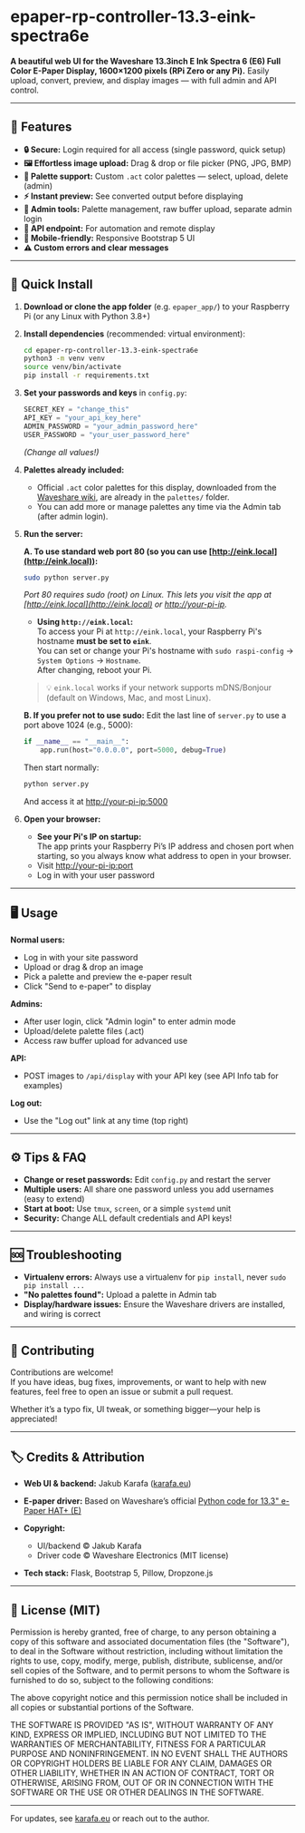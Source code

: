 # epaper-rp-controller-13.3-eink-spectra6e

**A beautiful web UI for the Waveshare 13.3inch E Ink Spectra 6 (E6) Full Color E-Paper Display, 1600×1200 pixels (RPi Zero or any Pi).**
Easily upload, convert, preview, and display images — with full admin and API control.

---

## 🚀 Features

* **🔒 Secure:** Login required for all access (single password, quick setup)
* **🖼️ Effortless image upload:** Drag & drop or file picker (PNG, JPG, BMP)
* **🎨 Palette support:** Custom `.act` color palettes — select, upload, delete (admin)
* **⚡ Instant preview:** See converted output before displaying
* **👑 Admin tools:** Palette management, raw buffer upload, separate admin login
* **🤖 API endpoint:** For automation and remote display
* **📱 Mobile-friendly:** Responsive Bootstrap 5 UI
* **⚠️ Custom errors and clear messages**

---

## 💾 Quick Install

1. **Download or clone the app folder** (e.g. `epaper_app/`) to your Raspberry Pi (or any Linux with Python 3.8+)

2. **Install dependencies** (recommended: virtual environment):

   ```bash
   cd epaper-rp-controller-13.3-eink-spectra6e
   python3 -m venv venv
   source venv/bin/activate
   pip install -r requirements.txt
   ```

3. **Set your passwords and keys** in `config.py`:

   ```python
   SECRET_KEY = "change_this"
   API_KEY = "your_api_key_here"
   ADMIN_PASSWORD = "your_admin_password_here"
   USER_PASSWORD = "your_user_password_here"
   ```

   *(Change all values!)*

4. **Palettes already included:**
   - Official `.act` color palettes for this display, downloaded from the [Waveshare wiki](https://www.waveshare.com/wiki/13.3inch_e-Paper_HAT%2B_(E)), are already in the `palettes/` folder.
   - You can add more or manage palettes any time via the Admin tab (after admin login).

5. **Run the server:**

   **A. To use standard web port 80 (so you can use [http://eink.local](http://eink.local)):**

   ```bash
   sudo python server.py
   ```

   *Port 80 requires sudo (root) on Linux. This lets you visit the app at [http://eink.local](http://eink.local) or [http://your-pi-ip](http://your-pi-ip).*

   - **Using `http://eink.local`:**  
   To access your Pi at `http://eink.local`, your Raspberry Pi's hostname **must be set to `eink`**.  
   You can set or change your Pi's hostname with `sudo raspi-config` → `System Options` → `Hostname`.  
   After changing, reboot your Pi.

   > 💡 `eink.local` works if your network supports mDNS/Bonjour (default on Windows, Mac, and most Linux).

   **B. If you prefer not to use sudo:**
   Edit the last line of `server.py` to use a port above 1024 (e.g., 5000):

   ```python
   if __name__ == "__main__":
       app.run(host="0.0.0.0", port=5000, debug=True)
   ```

   Then start normally:

   ```bash
   python server.py
   ```

   And access it at [http://your-pi-ip:5000](http://your-pi-ip:5000)

6. **Open your browser:**

   - **See your Pi's IP on startup:**  
   The app prints your Raspberry Pi’s IP address and chosen port when starting, so you always know what address to open in your browser.
   * Visit [http://your-pi-ip:port](http://your-pi-ip:port)
   * Log in with your user password

---

## 🖥️ Usage

**Normal users:**

* Log in with your site password
* Upload or drag & drop an image
* Pick a palette and preview the e-paper result
* Click "Send to e-paper" to display

**Admins:**

* After user login, click "Admin login" to enter admin mode
* Upload/delete palette files (.act)
* Access raw buffer upload for advanced use

**API:**

* POST images to `/api/display` with your API key (see API Info tab for examples)

**Log out:**

* Use the "Log out" link at any time (top right)

---

## ⚙️ Tips & FAQ

* **Change or reset passwords:** Edit `config.py` and restart the server
* **Multiple users:** All share one password unless you add usernames (easy to extend)
* **Start at boot:** Use `tmux`, `screen`, or a simple `systemd` unit
* **Security:** Change ALL default credentials and API keys!

---

## 🆘 Troubleshooting

* **Virtualenv errors:** Always use a virtualenv for `pip install`, never `sudo pip install ...`
* **"No palettes found":** Upload a palette in Admin tab
* **Display/hardware issues:** Ensure the Waveshare drivers are installed, and wiring is correct

---

## 🤝 Contributing

Contributions are welcome!  
If you have ideas, bug fixes, improvements, or want to help with new features, feel free to open an issue or submit a pull request.

Whether it’s a typo fix, UI tweak, or something bigger—your help is appreciated!

---

## 🏷️ Credits & Attribution

* **Web UI & backend:** Jakub Karafa ([karafa.eu](https://karafa.eu))
* **E-paper driver:** Based on Waveshare’s official [Python code for 13.3" e-Paper HAT+ (E)](https://www.waveshare.com/wiki/13.3inch_e-Paper_HAT%2B_%28E%29)
* **Copyright:**

  * UI/backend © Jakub Karafa
  * Driver code © Waveshare Electronics (MIT license)
* **Tech stack:** Flask, Bootstrap 5, Pillow, Dropzone.js

---

## 📝 License (MIT)

Permission is hereby granted, free of charge, to any person obtaining a copy of this software and associated documentation files (the "Software"), to deal in the Software without restriction, including without limitation the rights to use, copy, modify, merge, publish, distribute, sublicense, and/or sell copies of the Software, and to permit persons to whom the Software is furnished to do so, subject to the following conditions:

The above copyright notice and this permission notice shall be included in all copies or substantial portions of the Software.

THE SOFTWARE IS PROVIDED "AS IS", WITHOUT WARRANTY OF ANY KIND, EXPRESS OR IMPLIED, INCLUDING BUT NOT LIMITED TO THE WARRANTIES OF MERCHANTABILITY, FITNESS FOR A PARTICULAR PURPOSE AND NONINFRINGEMENT. IN NO EVENT SHALL THE AUTHORS OR COPYRIGHT HOLDERS BE LIABLE FOR ANY CLAIM, DAMAGES OR OTHER LIABILITY, WHETHER IN AN ACTION OF CONTRACT, TORT OR OTHERWISE, ARISING FROM, OUT OF OR IN CONNECTION WITH THE SOFTWARE OR THE USE OR OTHER DEALINGS IN THE SOFTWARE.

---

For updates, see [karafa.eu](https://karafa.eu) or reach out to the author.
